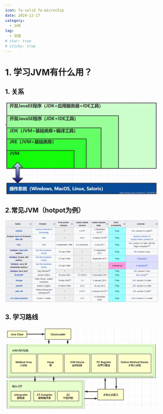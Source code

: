 ```yaml
---
icon: fa-solid fa-microchip
date: 2024-12-17
category:
  - JVM
tag:
  - 总结
# star: true
# sticky: true
---
```

# 1. 学习JVM有什么用？

## 1. 关系

![层级结构](1.学习JVM有什么用.assets\3ee4cff7bb360bbf3caf8f845f9ebde9.png)
<!-- more -->
## 2.常见JVM（hotpot为例）

![常见JVM](1.学习JVM有什么用.assets\image-20241209230657587-17337568191513.png)

## 3. 学习路线

![学习路线](1.学习JVM有什么用.assets\image-20241209230719345-17337568403495.png)